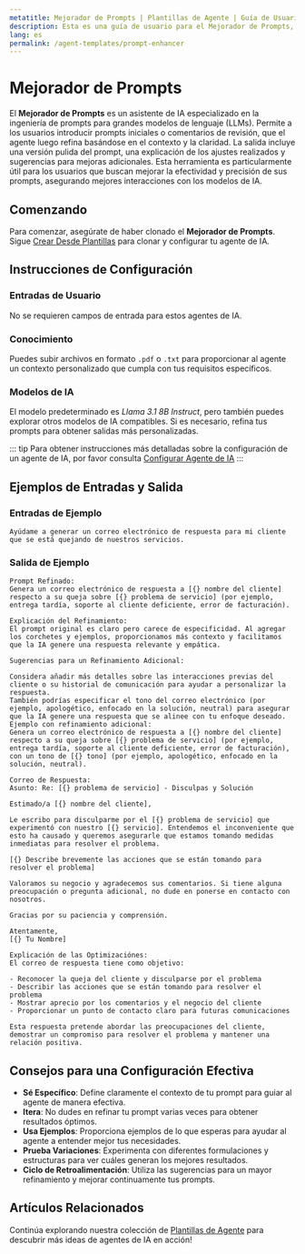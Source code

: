 ```yaml
---
metatitle: Mejorador de Prompts | Plantillas de Agente | Guía de Usuario de FabriXAI
description: Esta es una guía de usuario para el Mejorador de Prompts, un asistente de IA diseñado para refinar y mejorar tus prompts para LLMs.
lang: es
permalink: /agent-templates/prompt-enhancer
---
```


# Mejorador de Prompts

El **Mejorador de Prompts** es un asistente de IA especializado en la ingeniería de prompts para grandes modelos de lenguaje (LLMs). Permite a los usuarios introducir prompts iniciales o comentarios de revisión, que el agente luego refina basándose en el contexto y la claridad. La salida incluye una versión pulida del prompt, una explicación de los ajustes realizados y sugerencias para mejoras adicionales. Esta herramienta es particularmente útil para los usuarios que buscan mejorar la efectividad y precisión de sus prompts, asegurando mejores interacciones con los modelos de IA.

## Comenzando

Para comenzar, asegúrate de haber clonado el **Mejorador de Prompts**. Sigue [Crear Desde Plantillas](/en-us/create-from-templates/) para clonar y configurar tu agente de IA.

## Instrucciones de Configuración

### Entradas de Usuario

No se requieren campos de entrada para estos agentes de IA.

### Conocimiento

Puedes subir archivos en formato `.pdf` o `.txt` para proporcionar al agente un contexto personalizado que cumpla con tus requisitos específicos.

### Modelos de IA

El modelo predeterminado es *Llama 3.1 8B Instruct*, pero también puedes explorar otros modelos de IA compatibles. Si es necesario, refina tus prompts para obtener salidas más personalizadas.

::: tip
Para obtener instrucciones más detalladas sobre la configuración de un agente de IA, por favor consulta [Configurar Agente de IA](/en-us/configuer-ai-agent/)
:::

## Ejemplos de Entradas y Salida

### Entradas de Ejemplo

```
Ayúdame a generar un correo electrónico de respuesta para mi cliente que se está quejando de nuestros servicios.
```

### Salida de Ejemplo

````
Prompt Refinado:
Genera un correo electrónico de respuesta a [{} nombre del cliente] respecto a su queja sobre [{} problema de servicio] (por ejemplo, entrega tardía, soporte al cliente deficiente, error de facturación).

Explicación del Refinamiento:
El prompt original es claro pero carece de especificidad. Al agregar los corchetes y ejemplos, proporcionamos más contexto y facilitamos que la IA genere una respuesta relevante y empática.

Sugerencias para un Refinamiento Adicional:

Considera añadir más detalles sobre las interacciones previas del cliente o su historial de comunicación para ayudar a personalizar la respuesta.
También podrías especificar el tono del correo electrónico (por ejemplo, apologético, enfocado en la solución, neutral) para asegurar que la IA genere una respuesta que se alinee con tu enfoque deseado.
Ejemplo con refinamiento adicional:
Genera un correo electrónico de respuesta a [{} nombre del cliente] respecto a su queja sobre [{} problema de servicio] (por ejemplo, entrega tardía, soporte al cliente deficiente, error de facturación), con un tono de [{} tono] (por ejemplo, apologético, enfocado en la solución, neutral).

Correo de Respuesta:
Asunto: Re: [{} problema de servicio] - Disculpas y Solución

Estimado/a [{} nombre del cliente],

Le escribo para disculparme por el [{} problema de servicio] que experimentó con nuestro [{} servicio]. Entendemos el inconveniente que esto ha causado y queremos asegurarle que estamos tomando medidas inmediatas para resolver el problema.

[{} Describe brevemente las acciones que se están tomando para resolver el problema]

Valoramos su negocio y agradecemos sus comentarios. Si tiene alguna preocupación o pregunta adicional, no dude en ponerse en contacto con nosotros.

Gracias por su paciencia y comprensión.

Atentamente,
[{} Tu Nombre]

Explicación de las Optimizaciónes:
El correo de respuesta tiene como objetivo:

- Reconocer la queja del cliente y disculparse por el problema
- Describir las acciones que se están tomando para resolver el problema
- Mostrar aprecio por los comentarios y el negocio del cliente
- Proporcionar un punto de contacto claro para futuras comunicaciones

Esta respuesta pretende abordar las preocupaciones del cliente, demostrar un compromiso para resolver el problema y mantener una relación positiva.
````

## Consejos para una Configuración Efectiva

- **Sé Específico**: Define claramente el contexto de tu prompt para guiar al agente de manera efectiva.
- **Itera**: No dudes en refinar tu prompt varias veces para obtener resultados óptimos.
- **Usa Ejemplos**: Proporciona ejemplos de lo que esperas para ayudar al agente a entender mejor tus necesidades.
- **Prueba Variaciones**: Experimenta con diferentes formulaciones y estructuras para ver cuáles generan los mejores resultados.
- **Ciclo de Retroalimentación**: Utiliza las sugerencias para un mayor refinamiento y mejorar continuamente tus prompts.

## Artículos Relacionados
Continúa explorando nuestra colección de [Plantillas de Agente](/en-us/agent-templates/) para descubrir más ideas de agentes de IA en acción!